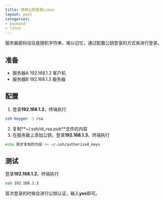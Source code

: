 ```yaml
---
title: 使用公钥登录Linux
layout: post
categories:
- backend
- linux
---
```

服务器密码往往是随机字符串，难以记忆，通过配置公钥登录的方式来进行登录。
## 准备
+ 服务器A 192.168.1.2 客户机
+ 服务器B 192.168.1.3 服务器
## 配置

1. 登录**192.168.1.2**，终端执行
```bash
ssh-keygen -t rsa
```
2. 复制**~/.ssh/id_rsa.pub**文件的内容
3. 在服务器上添加公钥，登录**192.168.1.3**，终端执行
```bash
echo 刚才复制的内容 >> ~/.ssh/authorized_keys
```
## 测试
登录**192.168.1.2**，终端执行
```bash
ssh 192.168.1.3
```
首次登录的时候会进行公钥认证，输入**yes**即可。